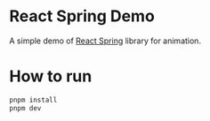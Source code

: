 # React Spring Demo

A simple demo of [React Spring](https://www.react-spring.dev/) library for animation.

# How to run

```bash
pnpm install
pnpm dev
```
